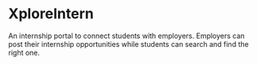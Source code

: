 # XploreIntern
An internship portal to connect students with employers. Employers can post their internship opportunities while students can search and find the right one.
